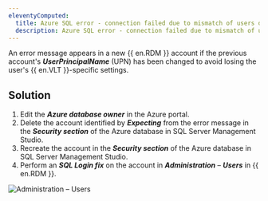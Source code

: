 ```yaml
---
eleventyComputed:
  title: Azure SQL error - connection failed due to mismatch of users during the authentication process
  description: Azure SQL error - connection failed due to mismatch of users during the authentication process
---
```

An error message appears in a new {{ en.RDM }} account if the previous account's ***UserPrincipalName*** (UPN) has been changed to avoid losing the user's {{ en.VLT }}-specific settings.

## Solution

1. Edit the ***Azure database owner*** in the Azure portal.
1. Delete the account identified by ***Expecting*** from the error message in the ***Security section*** of the Azure database in SQL Server Management Studio.
1. Recreate the account in the ***Security section*** of the Azure database in SQL Server Management Studio.
1. Perform an ***SQL Login fix*** on the account in ***Administration*** – ***Users*** in  {{ en.RDM }}.

![Administration – Users](https://webdevolutions.blob.core.windows.net/docs/en/kb/KB6153.png)
